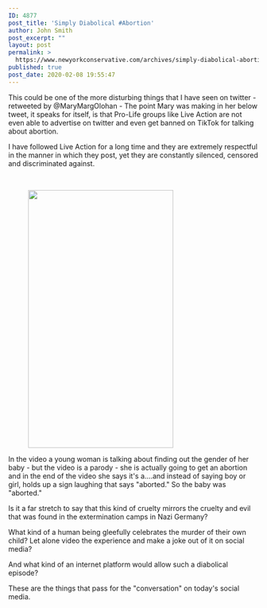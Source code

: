 ```yaml
---
ID: 4877
post_title: 'Simply Diabolical #Abortion'
author: John Smith
post_excerpt: ""
layout: post
permalink: >
  https://www.newyorkconservative.com/archives/simply-diabolical-abortion/
published: true
post_date: 2020-02-08 19:55:47
---
```

<!-- wp:paragraph -->
<p>This could be one of the more disturbing things that I have seen on twitter - retweeted by @MaryMargOlohan - The point Mary was making in her below tweet, it speaks for itself, is that Pro-Life groups like Live Action are not even able to advertise on twitter and even get banned on TikTok for talking about abortion. </p>
<!-- /wp:paragraph -->

<!-- wp:paragraph -->
<p>I have followed Live Action for a long time and they are extremely respectful in the manner in which they post, yet they are constantly silenced, censored and discriminated against. </p>
<!-- /wp:paragraph -->

<!-- wp:paragraph -->
<p><br></p>
<!-- /wp:paragraph -->

<!-- wp:image {"id":4878,"align":"center","width":292,"height":519} -->
<div class="wp-block-image"><figure class="aligncenter is-resized"><img src="https://www.newyorkconservative.com/wp-content/uploads/2020/02/twitter-abortion-2.2020-576x1024.jpg" alt="" class="wp-image-4878" width="292" height="519"/></figure></div>
<!-- /wp:image -->

<!-- wp:paragraph -->
<p>In the video a young woman is talking about finding out the gender of her baby - but the video is a parody - she is actually going to get an abortion and in the end of the video she says it's a....and instead of saying boy or girl, holds up a sign laughing that says "aborted." So the baby was "aborted."</p>
<!-- /wp:paragraph -->

<!-- wp:paragraph -->
<p>Is it a far stretch to say that this kind of cruelty mirrors the cruelty and evil that was found in the extermination camps in Nazi Germany? </p>
<!-- /wp:paragraph -->

<!-- wp:paragraph -->
<p>What kind of a human being gleefully celebrates the murder of their own child? Let alone video the experience and make a joke out of it on social media?</p>
<!-- /wp:paragraph -->

<!-- wp:paragraph -->
<p>And what kind of an internet platform would allow such a diabolical episode?</p>
<!-- /wp:paragraph -->

<!-- wp:paragraph -->
<p>These are the things that pass for the "conversation" on today's social media.<br></p>
<!-- /wp:paragraph -->